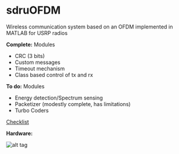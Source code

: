 sdruOFDM
========

Wireless communication system based on an OFDM implemented in MATLAB for USRP radios

__Complete:__
Modules
 - CRC (3 bits)
 - Custom messages
 - Timeout mechanism
 - Class based control of tx and rx

__To do:__
Modules
 - Energy detection/Spectrum sensing
 - Packetizer (modestly complete, has limitations)
 - Turbo Coders

[Checklist](https://gist.github.com/travisfcollins/8287632#file-taskstodo-md)

__Hardware:__

![alt tag](https://raw.github.com/WiLab/sdruOFDM/master/testbench.png)
